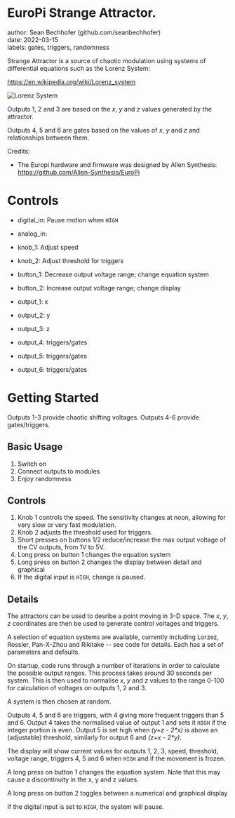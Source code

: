 # EuroPi Strange Attractor. 

author: Sean Bechhofer (github.com/seanbechhofer)  
date: 2022-03-15  
labels: gates, triggers, randomness  

Strange Attractor is a source of chaotic modulation using systems
of differential equations such as the Lorenz System: 

https://en.wikipedia.org/wiki/Lorenz_system

![Lorenz System](https://upload.wikimedia.org/wikipedia/commons/1/13/A_Trajectory_Through_Phase_Space_in_a_Lorenz_Attractor.gif)

Outputs 1, 2 and 3 are based on the *x*, *y* and *z* values generated by the
attractor.

Outputs 4, 5 and 6 are gates based on the values of *x*, *y* and *z* and
relationships between them.

Credits:
- The Europi hardware and firmware was designed by Allen Synthesis: https://github.com/Allen-Synthesis/EuroPi

# Controls

- digital_in: Pause motion when `HIGH`
- analog_in: 

- knob_1: Adjust speed
- knob_2: Adjust threshold for triggers

- button_1: Decrease output voltage range; change equation system
- button_2: Increase output voltage range; change display

- output_1: x 
- output_2: y
- output_3: z
- output_4: triggers/gates
- output_5: triggers/gates
- output_6: triggers/gates

# Getting Started

Outputs 1-3 provide chaotic shifting voltages.
Outputs 4-6 provide gates/triggers. 

## Basic Usage
1. Switch on
2. Connect outputs to modules
3. Enjoy randomness

## Controls
1. Knob 1 controls the speed. The sensitivity changes at noon,
allowing for very slow or very fast modulation.
2. Knob 2 adjusts the threshold used for triggers.
3. Short presses on buttons 1/2 reduce/increase the max output voltage of the CV outputs,
from 1V to 5V.
4. Long press on button 1 changes the equation system
5. Long press on button 2 changes the display between detail and graphical
6. If the digital input is `HIGH`, change is paused.

## Details

The attractors can be used to desribe a point moving in 3-D space. The
*x*, *y*, *z* coordinates are then be used to generate control
voltages and triggers.

A selection of equation systems are available, currently including
Lorzez, Rossler, Pan-X-Zhou and Rikitake -- see code for
details. Each has a set of parameters and defaults. 

On startup, code runs through a number of iterations in order to
calculate the possible output ranges. This process takes
around 30 seconds per system. This is then used to normalise *x*, *y* and *z*
values to the range 0-100 for calculation of voltages on outputs 1, 2
and 3.

A system is then chosen at random. 

Outputs 4, 5 and 6 are triggers, with 4 giving more frequent triggers
than 5 and 6. Output 4 takes the normalised value of output 1 and sets
it `HIGH` if the integer portion is even. Output 5 is set high when
*(y+z - 2\*x)* is above an (adjustable) threshold, similarly for
output 6 and *(z+x - 2\*y)*.

The display will show current values for outputs 1, 2, 3, speed,
threshold, voltage range, triggers 4, 5 and 6 when `HIGH` and if the
movement is frozen.

A long press on button 1 changes the equation system. Note that this
may cause a discontinuity in the x, y and z values.

A long press on button 2 toggles between a numerical and graphical
display

If the digital input is set to `HIGH`, the system will pause.
